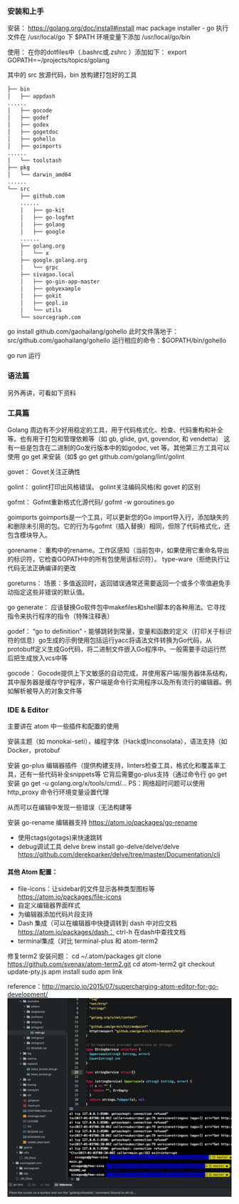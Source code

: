 
### 安装和上手

安装：
https://golang.org/doc/install#install
mac package installer - 
go 执行文件在 /usr/local/go 下
$PATH 环境变量下添加 /usr/local/go/bin 

使用：
在你的dotfiles中（.bashrc或.zshrc ）添加如下：
export GOPATH=~/projects/topics/golang

其中的 src 放源代码，bin 放构建打包好的工具

```shell
├── bin
│   ├── appdash
......
│   ├── gocode
│   ├── godef
│   ├── godex
│   ├── gogetdoc
│   ├── gohello
│   ├── goimports
......
│   └── toolstash
├── pkg
│   └── darwin_amd64
......
└── src
    ├── github.com
    ......
    │   ├── go-kit
    │   ├── go-logfmt
    │   ├── golang
    │   ├── google
    ......
    ├── golang.org
    │   └── x
    ├── google.golang.org
    │   └── grpc
    ├── sivagao.local
    │   ├── go-gin-app-master
    │   ├── gobyexample
    │   ├── gokit
    │   ├── gopl.io
    │   └── utils
    └── sourcegraph.com
```

go install github.com/gaohailang/gohello 此时文件落地于：src/github.com/gaohailang/gohello
运行相应的命令：$GOPATH/bin/gohello

go run 运行


### 语法篇

另外再讲，可看如下资料

### 工具篇

Golang 周边有不少好用稳定的工具，用于代码格式化、检查、代码重构和补全等。也有用于打包和管理依赖等（如 gb, glide, gvt, govendor, 和 vendetta）
这有一些是包含在二进制的Go发行版本中的如godoc, vet 等。其他第三方工具可以使用 go get 来安装（如$ go get github.com/golang/lint/golint


govet：
Govet关注正确性

golint：
golint打印出风格错误。 golint关注编码风格(和 govet 的区别

gofmt：
Gofmt重新格式化源代码/ gofmt -w goroutines.go

goimports
goimports是一个工具，可以更新您的Go import导入行，添加缺失的和删除未引用的包。它的行为与gofmt（插入替换）相同，但除了代码格式化，还包含模块导入。

gorename：
重构中的rename。工作区感知（当前包中，如果使用它重命名导出的标识符，它检查GOPATH中的所有包使用该标识符）。 type-ware（拒绝执行让代码无法正确编译的更改

goreturns：
场景：多值返回时，返回错误通常还需要返回一个或多个零值避免手动指定这些非错误的默认值。

go generate：
应该替换Go软件包中makefiles和shell脚本的各种用法。它寻找指令来执行程序的指令（特殊注释表）

godef：
“go to definition” - 能够跳转到常量，变量和函数的定义（打印关于标识符的信息）go生成的示例使用包括运行yacc将语法文件转换为Go代码，从protobuff定义生成Go代码，将二进制文件嵌入Go程序中。一般需要手动运行然后把生成放入vcs中等

gocode：
Gocode提供上下文敏感的自动完成，并使用客户端/服务器体系结构，其中服务器是缓存守护程序，客户端是命令行实用程序以及所有流行的编辑器。例如解析被导入的对象文件等


### IDE & Editor

主要讲在 atom 中一些插件和配置的使用

安装主题（如 monokai-seti），编程字体（Hack或Inconsolata），语法支持（如Docker，protobuf 

安装 go-plus 编辑器插件（提供构建支持，linters检查工具，格式化和覆盖率工具，还有一些代码补全snippets等
它背后需要go-plus支持（通过命令行 go get 安装 go get -u golang.org/x/tools/cmd/...
PS：网络超时问题可以使用 http_proxy 命令行环境变量设置代理

从而可以在编辑中发现一些错误（无法构建等

安装 go-rename 编辑器支持 https://atom.io/packages/go-rename

- 使用ctags(gotags)来快速跳转
- debug调试工具 delve
	brew install go-delve/delve/delve
	https://github.com/derekparker/delve/tree/master/Documentation/cli
	

#### 其他 Atom 配置：

- file-icons：让sidebar的文件显示各种类型图标等 https://atom.io/packages/file-icons
- 自定义编辑器界面样式
- 为编辑器添加代码片段支持
- Dash 集成（可以在编辑器中快捷调转到 dash 中对应文档 https://atom.io/packages/dash：
	ctrl-h 在dash中查找文档
- terminal集成（对比 terminal-plus 和 atom-term2
	
修复term2 安装问题：
cd ~/.atom/packages
git clone https://github.com/svenax/atom-term2.git
cd atom-term2
git checkout update-pty.js 
apm install
sudo apm link 


reference：http://marcio.io/2015/07/supercharging-atom-editor-for-go-development/
![](media/14834316674994.jpg)



